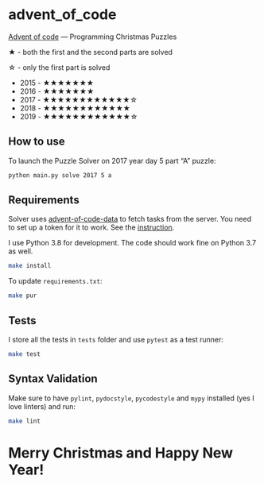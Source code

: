 # advent_of_code

[Advent of code](http://adventofcode.com/) — Programming Christmas Puzzles

★ - both the first and the second parts are solved

☆ - only the first part is solved

- 2015 - ★★★★★★★
- 2016 - ★★★★★★★
- 2017 - ★★★★★★★★★★★★☆
- 2018 - ★★★★★★★★★★★★
- 2019 - ★★★★★★★★★★★★☆

## How to use

To launch the Puzzle Solver on 2017 year day 5 part “A” puzzle:

```bash
python main.py solve 2017 5 a
```

## Requirements

Solver uses [advent-of-code-data][1] to fetch tasks from the server. You
need to set up a token for it to work. See the [instruction][2].

I use Python 3.8 for development. The code should work fine on Python 3.7 as
well.

```bash
make install
```

To update `requirements.txt`:

```bash
make pur
```

## Tests

I store all the tests in `tests` folder and use `pytest` as a test runner:

```bash
make test
```

## Syntax Validation

Make sure to have `pylint`, `pydocstyle`, `pycodestyle` and `mypy` installed
(yes I love linters) and run:

```bash
make lint
```

# Merry Christmas and Happy New Year!

[1]: https://github.com/wimglenn/advent-of-code-data
[2]: https://github.com/wimglenn/advent-of-code-wim/issues/1
